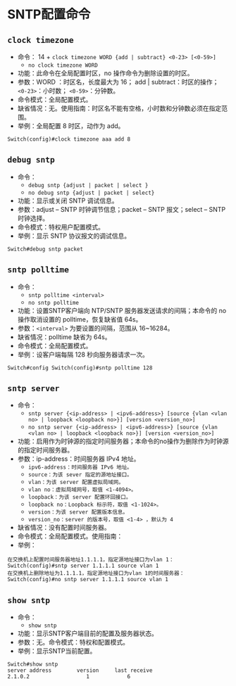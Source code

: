 # SNTP配置命令

## `clock timezone`
- 命令：
14  + `clock timezone WORD {add | subtract} <0-23> [<0-59>]` 
  + `no clock timezone WORD `
- 功能：此命令在全局配置时区，no 操作命令为删除设置的时区。
- 参数：WORD ：时区名，长度最大为 16； add | subtract：时区的操作； `<0-23>`：小时数； `<0-59>`：分钟数。
- 命令模式：全局配置模式。
- 缺省情况：无。使用指南：时区名不能有空格，小时数和分钟数必须在指定范围。
- 举例：全局配置 8 时区，动作为 add。
```
Switch(config)#clock timezone aaa add 8
```


## `debug sntp`
- 命令：
  + `debug sntp {adjust | packet | select }`
  + `no debug sntp {adjust | packet | select} `
- 功能：显示或关闭 SNTP 调试信息。
- 参数：adjust – SNTP 时钟调节信息；packet – SNTP 报文；select – SNTP时钟选择。
- 命令模式：特权用户配置模式。
- 举例：显示 SNTP 协议报文的调试信息。
```
Switch#debug sntp packet
```

## `sntp polltime`
- 命令：
  + `sntp polltime <interval>`
  + `no sntp polltime `
- 功能：设置SNTP客户端向 NTP/SNTP 服务器发送请求的间隔；本命令的 no 操作取消设置的 polltime，恢复缺省值 64s。
- 参数：`<interval>` 为要设置的间隔，范围从 16~16284。
- 缺省情况：polltime 缺省为 64s。
- 命令模式：全局配置模式。
- 举例：设客户端每隔 128 秒向服务器请求一次。
```
Switch#config Switch(config)#sntp polltime 128
```


## `sntp server`
- 命令：
  + `sntp server {<ip-address> | <ipv6-address>} [source {vlan <vlan no> | loopback <loopback no>}] [version <version_no>]` 
  + `no sntp server {<ip-address> | <ipv6-address>} [source {vlan <vlan no> | loopback <loopback no>}] [version <version_no>]`
- 功能：启用作为时钟源的指定时间服务器；本命令的no操作为删除作为时钟源的指定时间服务器。
- 参数：ip-address：时间服务器 IPv4 地址。 
  + `ipv6-address：时间服务器 IPv6 地址。`
  + `source：为该 sever 指定的源地址接口。`
  + `vlan：为该 server 配置虚拟局域网。`
  + `vlan no：虚拟局域网号，取值 <1-4094>。`
  + `loopback：为该 server 配置环回接口。`
  + `loopback no：Loopback 标示符，取值 <1-1024>。`
  + `version：为该 server 配置版本信息。` 
  + `version_no：server 的版本号，取值 <1-4> ，默认为 4`
- 缺省情况：没有配置时间服务器。
- 命令模式：全局配置模式。使用指南： 
- 举例： 
```
在交换机上配置时间服务器地址1.1.1.1，指定源地址接口为vlan 1：
Switch(config)#sntp server 1.1.1.1 source vlan 1 
在交换机上删除地址为1.1.1.1，指定源地址接口为vlan 1的时间服务器： 
Switch(config)#no sntp server 1.1.1.1 source vlan 1
```


## `show sntp`
- 命令：
   + `show sntp `
- 功能：显示SNTP客户端目前的配置及服务器状态。
- 参数：无。命令模式：特权和配置模式。
- 举例：显示SNTP当前配置。
```
Switch#show sntp 
server address        version     last receive 
2.1.0.2                  1            6





